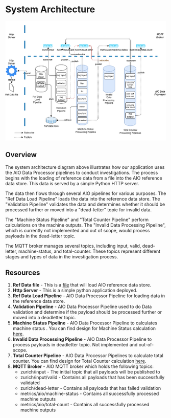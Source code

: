 
# System Architecture

![architecture diagram](../assets/aio-pipeline.drawio.png)

## Overview

The system architecture diagram above illustrates how our application uses the AIO Data Processor pipelines to conduct investigations. The process begins with the loading of reference data from a file into the AIO reference data store. This data is served by a simple Python HTTP server.

The data then flows through several AIO pipelines for various purposes. The "Ref Data Load Pipeline" loads the data into the reference data store. The "Validation Pipeline" validates the data and determines whether it should be processed further or moved into a "dead-letter" topic for invalid data.

The "Machine Status Pipeline" and "Total Counter Pipeline" perform calculations on the machine outputs. The "Invalid Data Processing Pipeline", which is currently not implemented and out of scope, would process payloads in the dead-letter topic.

The MQTT broker manages several topics, including input, valid, dead-letter, machine-status, and total-counter. These topics represent different stages and types of data in the investigation process.


## Resources

1. **Ref Data file** - This is a [file](../../infra/deployment/http-server-ref/reference-data.json) that will load AIO reference data store.
1. **Http Server** - This is a simple python application deployed.
1. **Ref Data Load Pipeline** - AIO Data Processor Pipeline for loading data in the reference data store.
1. **Validation Pipeline** - AIO Data Processor Pipeline used to do Data validation and determine if the payload should be processed further or moved into a deadletter topic.
1. **Machine Status Pipeline** - AIO Data Processor Pipeline to calculates machine status . You can find design for Machine Status calculation [here](./machine-status.md).
1. **Invalid Data Processing Pipeline** - AIO Data Processor Pipeline to process payloads in deadletter topic. Not implemented and out-of-scope.
1. **Total Counter Pipeline** - AIO Data Processor Pipelines to calculate total counter. You can find design for Total Counter calculation [here](./total-count.md).
1. **MQTT Broker** - AIO MQTT broker which holds the following topics:
    - zurich/input - The initial topic that all payloads will be published to
    - zurich/input/valid - Contains all payloads that has been successfully validated
    - zurich/dead-letter - Contains all payloads that has failed validation
    - metrics/aio/machine-status - Contains all successfully processed machine outputs 
    - metrics/aio/total-count - Contains all successfully processed machine outputs 
